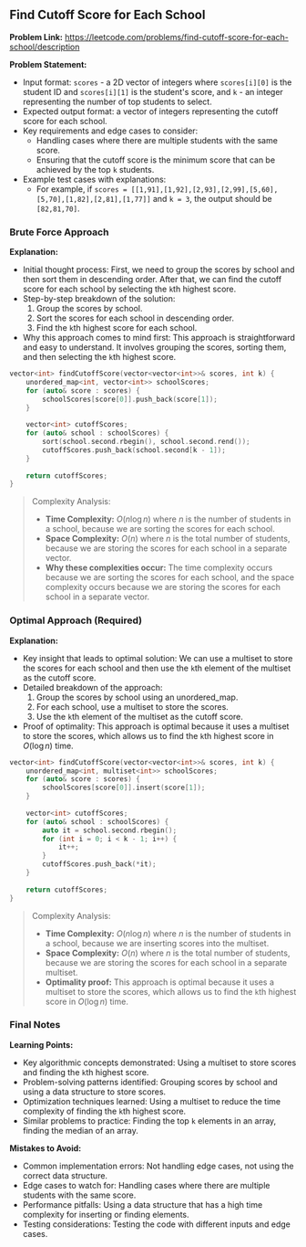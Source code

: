 ## Find Cutoff Score for Each School

**Problem Link:** https://leetcode.com/problems/find-cutoff-score-for-each-school/description

**Problem Statement:**
- Input format: `scores` - a 2D vector of integers where `scores[i][0]` is the student ID and `scores[i][1]` is the student's score, and `k` - an integer representing the number of top students to select.
- Expected output format: a vector of integers representing the cutoff score for each school.
- Key requirements and edge cases to consider: 
  - Handling cases where there are multiple students with the same score.
  - Ensuring that the cutoff score is the minimum score that can be achieved by the top `k` students.
- Example test cases with explanations:
  - For example, if `scores = [[1,91],[1,92],[2,93],[2,99],[5,60],[5,70],[1,82],[2,81],[1,77]]` and `k = 3`, the output should be `[82,81,70]`.

### Brute Force Approach

**Explanation:**
- Initial thought process: First, we need to group the scores by school and then sort them in descending order. After that, we can find the cutoff score for each school by selecting the `k`th highest score.
- Step-by-step breakdown of the solution:
  1. Group the scores by school.
  2. Sort the scores for each school in descending order.
  3. Find the `k`th highest score for each school.
- Why this approach comes to mind first: This approach is straightforward and easy to understand. It involves grouping the scores, sorting them, and then selecting the `k`th highest score.

```cpp
vector<int> findCutoffScore(vector<vector<int>>& scores, int k) {
    unordered_map<int, vector<int>> schoolScores;
    for (auto& score : scores) {
        schoolScores[score[0]].push_back(score[1]);
    }
    
    vector<int> cutoffScores;
    for (auto& school : schoolScores) {
        sort(school.second.rbegin(), school.second.rend());
        cutoffScores.push_back(school.second[k - 1]);
    }
    
    return cutoffScores;
}
```

> Complexity Analysis:
> - **Time Complexity:** $O(n \log n)$ where $n$ is the number of students in a school, because we are sorting the scores for each school.
> - **Space Complexity:** $O(n)$ where $n$ is the total number of students, because we are storing the scores for each school in a separate vector.
> - **Why these complexities occur:** The time complexity occurs because we are sorting the scores for each school, and the space complexity occurs because we are storing the scores for each school in a separate vector.

### Optimal Approach (Required)

**Explanation:**
- Key insight that leads to optimal solution: We can use a multiset to store the scores for each school and then use the `k`th element of the multiset as the cutoff score.
- Detailed breakdown of the approach:
  1. Group the scores by school using an unordered_map.
  2. For each school, use a multiset to store the scores.
  3. Use the `k`th element of the multiset as the cutoff score.
- Proof of optimality: This approach is optimal because it uses a multiset to store the scores, which allows us to find the `k`th highest score in $O(\log n)$ time.

```cpp
vector<int> findCutoffScore(vector<vector<int>>& scores, int k) {
    unordered_map<int, multiset<int>> schoolScores;
    for (auto& score : scores) {
        schoolScores[score[0]].insert(score[1]);
    }
    
    vector<int> cutoffScores;
    for (auto& school : schoolScores) {
        auto it = school.second.rbegin();
        for (int i = 0; i < k - 1; i++) {
            it++;
        }
        cutoffScores.push_back(*it);
    }
    
    return cutoffScores;
}
```

> Complexity Analysis:
> - **Time Complexity:** $O(n \log n)$ where $n$ is the number of students in a school, because we are inserting scores into the multiset.
> - **Space Complexity:** $O(n)$ where $n$ is the total number of students, because we are storing the scores for each school in a separate multiset.
> - **Optimality proof:** This approach is optimal because it uses a multiset to store the scores, which allows us to find the `k`th highest score in $O(\log n)$ time.

### Final Notes

**Learning Points:**
- Key algorithmic concepts demonstrated: Using a multiset to store scores and finding the `k`th highest score.
- Problem-solving patterns identified: Grouping scores by school and using a data structure to store scores.
- Optimization techniques learned: Using a multiset to reduce the time complexity of finding the `k`th highest score.
- Similar problems to practice: Finding the top `k` elements in an array, finding the median of an array.

**Mistakes to Avoid:**
- Common implementation errors: Not handling edge cases, not using the correct data structure.
- Edge cases to watch for: Handling cases where there are multiple students with the same score.
- Performance pitfalls: Using a data structure that has a high time complexity for inserting or finding elements.
- Testing considerations: Testing the code with different inputs and edge cases.